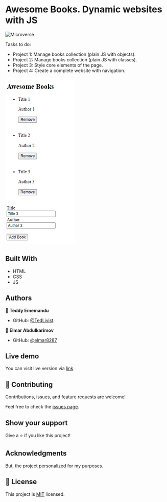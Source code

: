 # Awesome Books. Dynamic websites with JS

![Microverse](https://img.shields.io/badge/Microverse-blueviolet)

Tasks to do:

- Project 1: Manage books collection (plain JS with objects).
- Project 2: Manage books collection (plain JS with classes).
- Project 3: Style core elements of the page.
- Project 4: Create a complete website with navigation.

![Screen Shot](./screensht.PNG)

## Built With

- HTML
- CSS
- JS

## Authors

👤 **Teddy Ememandu**

- GitHub: [@TedLivist](https://github.com/TedLivist)

👤 **Elmar Abdulkarimov**

- GitHub: [@elmar8287](https://github.com/elmar8287)

## Live demo
You can visit live version via [link](https://tedlivist.github.io/awesome-books/)

## 🤝 Contributing

Contributions, issues, and feature requests are welcome!

Feel free to check the [issues page](../../issues/).

## Show your support

Give a ⭐️ if you like this project!

## Acknowledgments

But, the project personalized for my  purposes.

## 📝 License

This project is [MIT](./MIT.md) licensed.
